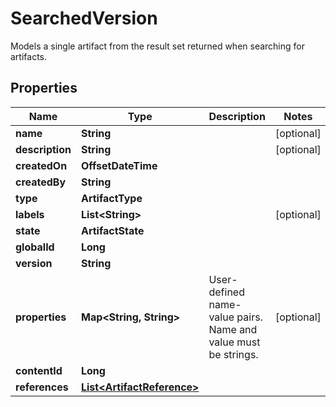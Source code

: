 

# SearchedVersion

Models a single artifact from the result set returned when searching for artifacts.

## Properties

| Name | Type | Description | Notes |
|------------ | ------------- | ------------- | -------------|
|**name** | **String** |  |  [optional] |
|**description** | **String** |  |  [optional] |
|**createdOn** | **OffsetDateTime** |  |  |
|**createdBy** | **String** |  |  |
|**type** | **ArtifactType** |  |  |
|**labels** | **List&lt;String&gt;** |  |  [optional] |
|**state** | **ArtifactState** |  |  |
|**globalId** | **Long** |  |  |
|**version** | **String** |  |  |
|**properties** | **Map&lt;String, String&gt;** | User-defined name-value pairs. Name and value must be strings. |  [optional] |
|**contentId** | **Long** |  |  |
|**references** | [**List&lt;ArtifactReference&gt;**](ArtifactReference.md) |  |  |



